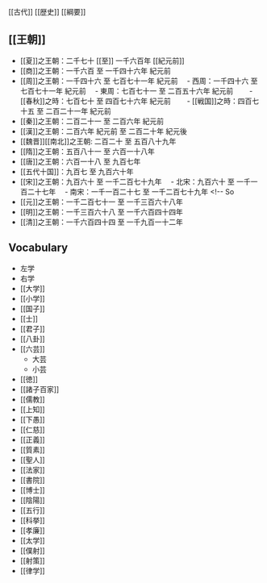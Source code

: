[[古代]] [[歴史]] [[綱要]]
## [[王朝]] <!--dynasties//-->
- [[夏]]之王朝：二千七十 [[至]] 一千六百年 [[紀元前]] <!-- Hya from 2070-1600 BC//-->
- [[商]]之王朝：一千六百 至 一千四十六年 紀元前 <!-- Syang 1600-1046 BC//-->
- [[周]]之王朝：一千四十六 至 七百七十一年 紀元前  <!-- Juu 1046-771 BC//-->
　- 西周：一千四十六 至 七百七十一年 紀元前  <!-- Western 1046-771 BC//-->
　- 東周：七百七十一 至 二百五十六年 紀元前  <!-- Eastern 771-256 BC//-->
　　- [[春秋]]之時：七百七十 至 四百七十六年 紀元前  <!-- Spring&Autumn 770-476 BC//-->
　　- [[戦国]]之時：四百七十五 至 二百二十一年 紀元前 <!-- Warring States 475-221 BC//-->
- [[秦]]之王朝：二百二十一 至 二百六年 紀元前 <!-- Jin 221-206 BC//-->
- [[漢]]之王朝：二百六年 紀元前 至 二百二十年 紀元後 <!-- Han 206 BC-220 AD//-->
- [[魏晋]][[南北]]之王朝: 二百二十 至 五百八十九年 <!-- E, Jin, North, South 220-589 //-->
- [[隋]]之王朝：五百八十一 至 六百一十八年 <!-- Su 589-618 //-->
- [[唐]]之王朝：六百一十八 至 九百七年    <!-- Dwang 619-907 //-->
- [[五代十国]]：九百七 至 九百六十年    <!--5 Dynasties 10 Kingdoms 907-960 //-->
- [[宋]]之王朝：九百六十 至 一千二百七十九年 <!-- Song 960-1279 //-->
    　- 北宋：九百六十 至 一千一百二十七年 <!-- Northern Song 960-1127 //-->
    　- 南宋：一千一百二十七 至 一千二百七十九年    <!-- So
- [[元]]之王朝：一千二百七十一 至 一千三百六十八年    
- [[明]]之王朝：一千三百六十八 至 一千六百四十四年   
- [[清]]之王朝：一千六百四十四 至 一千九百一十二年

## Vocabulary
- 左学
- 右学
- [[大学]]
- [[小学]]
- [[国子]]
- [[士]]
- [[君子]]
- [[八卦]]
- [[六芸]]
	- 大芸
	- 小芸
- [[徳]]
- [[諸子百家]]
- [[儒教]]
- [[上知]]
- [[下愚]]
- [[仁慈]]
- [[正義]]
- [[質素]]
- [[聖人]]
- [[法家]]
- [[書院]]
- [[博士]]
- [[陰陽]]
- [[五行]]
- [[科挙]]
- [[孝廉]]
- [[太学]]
- [[僕射]]
- [[射策]]
- [[律学]]